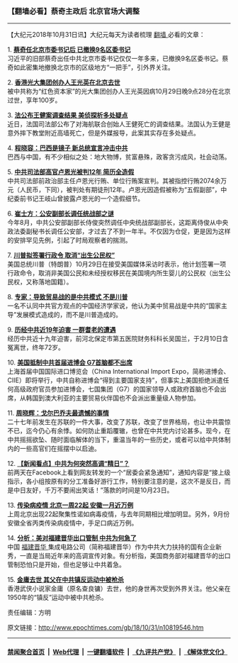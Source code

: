 ### 【翻墙必看】蔡奇主政后 北京官场大调整
------------------------

<p>
 【大纪元2018年10月31日讯】大纪元每天为读者梳理
 <a href="http://www.epochtimes.com/gb/tag/%E7%BF%BB%E5%A2%99.html">
  翻墙
 </a>
 必看的文章：
</p>
<p>
 1.
 <b>
  <a href="http://www.epochtimes.com/gb/18/10/30/n10819104.htm" rel="noopener noreferrer" target="_blank">
   蔡奇任北京市委书记后 已撤换9名区委书记
  </a>
 </b>
 <br/>
 习近平的旧部蔡奇出任中共北京市委书记仅仅一年多来，已撤换9名区委书记。蔡奇如此密集地撤换北京市的区级地方“一把手”，引外界关注。
</p>
<p>
 2.
 <b>
  <a href="http://www.epochtimes.com/gb/18/10/31/n10819573.htm" rel="noopener noreferrer" target="_blank">
   香港光大集团创办人王光英在北京去世
  </a>
 </b>
 <br/>
 被中共称为“红色资本家”的光大集团创办人王光英因病10月29日晚9点28分在北京过世，享年100岁。
</p>
<p>
 3.
 <b>
  <a href="http://www.epochtimes.com/gb/18/10/30/n10818833.htm" rel="noopener noreferrer" target="_blank">
   法公布王健案调查结果 美侦探析多处疑点
  </a>
 </b>
 <br/>
 近日，法国司法部公布了对海航联合创始人王健死亡的调查结果。法国认为王健是意外摔下教堂附近高墙死亡，但是外媒报导，此案其实存在多处疑点。
</p>
<p>
 4.
 <b>
  <a href="http://www.epochtimes.com/gb/18/10/30/n10817911.htm" rel="noopener noreferrer" target="_blank">
   程晓容：巴西是镜子 新总统宣言冲击中共
  </a>
 </b>
 <br/>
 巴西与中国，有不少相似之处：地大物博，贫富悬殊，政客贪污成风，社会动荡。
</p>
<p>
 5.
 <b>
  <a href="http://www.epochtimes.com/gb/18/10/30/n10818169.htm" rel="noopener noreferrer" target="_blank">
   中共司法部高官卢恩光被判12年 简历全造假
  </a>
 </b>
 <br/>
 中共司法部前政治部主任卢恩光行贿、单位行贿案宣判。其被指控行贿2074余万元（人民币，下同），被判处有期徒刑12年。卢恩光因造假被称为“五假副部”，中纪委前书记王岐山曾披露卢恩光的一个造假细节。
</p>
<p>
 6.
 <b>
  <a href="http://www.epochtimes.com/gb/18/10/30/n10818951.htm" rel="noopener noreferrer" target="_blank">
   崔士方：公安副部长调任统战部之谜
  </a>
 </b>
 <br/>
 今年8月，中共公安部副部长侍俊突然调任中央统战部副部长，这距离侍俊从中央政法委副秘书长调任公安部，才过去了不到一年半。不仅因为仓促，更是因为这样的安排罕见先例，引起了时局观察者的揣测。
</p>
<p>
 7.
 <b>
  <a href="http://www.epochtimes.com/gb/18/10/30/n10818565.htm" rel="noopener noreferrer" target="_blank">
   川普拟签署行政令 取消“出生公民权”
  </a>
 </b>
 <br/>
 美国总统川普（特朗普）10月29日在接受美国媒体采访时表示，他计划签署一项行政命令，取消非美国公民和未经授权移民在美国境内所生婴儿的公民权（出生公民权，又称落地国籍）。
</p>
<p>
 8.
 <b>
  <a href="http://www.epochtimes.com/gb/18/10/30/n10819208.htm" rel="noopener noreferrer" target="_blank">
   专家：导致贸易战的是中共模式 不是川普
  </a>
 </b>
 <br/>
 一名不认同中共官方观点的中国经济学家说，他认为美中贸易战是中共的“国家主导”发展模式造成的，而不是川普造成的。
</p>
<p>
 9.
 <b>
  <a href="http://www.epochtimes.com/gb/18/10/30/n10818159.htm" rel="noopener noreferrer" target="_blank">
   历经中共近19年迫害 一群耆老的遭遇
  </a>
 </b>
 <br/>
 经历中共近十九年迫害，前河北保定市第五医院财务科科长吴国兰，于2月10日含冤离世，终年72岁。
</p>
<p>
 10.
 <b>
  <a href="http://www.epochtimes.com/gb/18/10/30/n10818011.htm" rel="noopener noreferrer" target="_blank">
   美国抵制中共首届进博会 G7首脑都不出席
  </a>
 </b>
 <br/>
 上海首届中国国际进口博览会（China International Import Expo，简称进博会、CIIE）即将举行，中共自称进博会“得到主要国家支持”，但事实上美国拒绝派遣任何高级政府官员参加进博会，七国集团（G7）的国家领导人或政府首脑也不会出席，从韩国到澳大利亚的主要贸易伙伴国也不会派出重量级人物参加。
</p>
<p>
 11.
 <b>
  <a href="http://www.epochtimes.com/gb/18/10/30/n10819140.htm" rel="noopener noreferrer" target="_blank">
   周晓辉：戈尔巴乔夫最遗憾的事情
  </a>
 </b>
 <br/>
 二十七年前发生在苏联的一件大事，改变了苏联，改变了世界格局，也让中共震惊不已，迄今仍心有余悸。如何防止重蹈覆辙，也曾在中共党内讨论甚多。现今，在中共摇摇欲坠、随时面临解体的当下，重温当年的一些历史，或者可以给中共体制内的一些高官们在摇摆中以启迪。
</p>
<p>
 12.
 <b>
  <a href="http://www.epochtimes.com/gb/18/10/30/n10818912.htm" rel="noopener noreferrer" target="_blank">
   【新闻看点】中共为何突然高调“精日”？
  </a>
 </b>
 <br/>
 前两天在Facebook上看到网友转发的一个“居委会紧急通知”，通知内容是“接上级指示，各小组按原有的分工准备好游行工作，特别要注意的是，这次不是反日，而是中日友好，千万不要闹出笑话！”落款的时间是10月23日。
</p>
<p>
 13.
 <b>
  <a href="http://www.epochtimes.com/gb/18/10/30/n10818110.htm" rel="noopener noreferrer" target="_blank">
   传染病疫情 北京一周22起 安徽一月近万例
  </a>
 </b>
 <br/>
 上周北京出现22起聚集性诺如病毒疫情，与去年同期相比增加明显。另外，9月份安徽全省丙类传染病疫情中，手足口病近万例。
</p>
<p>
 14.
 <b>
  <a href="http://www.epochtimes.com/gb/18/10/30/n10818969.htm" rel="noopener noreferrer" target="_blank">
   分析：美对福建晋华出口管制 中共为何急了
  </a>
 </b>
 <br/>
 中国
 <a href="http://www.epochtimes.com/gb/tag/%E7%A6%8F%E5%BB%BA%E6%99%8B%E5%8D%8E.html">
  福建晋华
 </a>
 集成电路公司（简称福建晋华）作为中共大力扶持的国有企业新秀，一直是当局近年来的高调宣传对象。有分析指，美国商务部对福建晋华的出口管制恐怕只是开始，但也足够让中共着急。
</p>
<p>
 15.
 <b>
  <a href="http://www.epochtimes.com/gb/18/10/30/n10818645.htm" rel="noopener noreferrer" target="_blank">
   金庸去世 其父在中共镇反运动中被枪杀
  </a>
 </b>
 <br/>
 香港武侠小说家金庸（原名查良镛）去世，他的身世再次受到外界关注。他父亲在1950年的“镇反”运动中被中共枪杀。
</p>
<p>
 责任编辑：方明
</p>

原文链接：http://www.epochtimes.com/gb/18/10/31/n10819546.htm


------------------------
#### [禁闻聚合首页](https://github.com/gfw-breaker/banned-news/blob/master/README.md) &nbsp;|&nbsp; [Web代理](https://github.com/gfw-breaker/open-proxy/blob/master/README.md) &nbsp;|&nbsp; [一键翻墙软件](https://github.com/gfw-breaker/nogfw/blob/master/README.md) &nbsp;|&nbsp; [《九评共产党》](https://github.com/gfw-breaker/9ping.md/blob/master/README.md#九评之一评共产党是什么) &nbsp;|&nbsp; [《解体党文化》](https://github.com/gfw-breaker/jtdwh.md/blob/master/README.md#绪论)